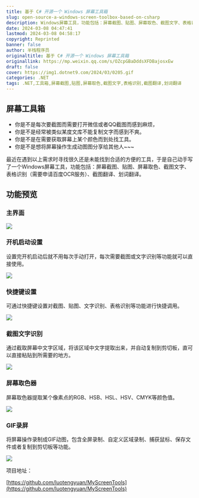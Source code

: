 ```yaml
---
title: 基于 C# 开源一个 Windows 屏幕工具箱
slug: open-source-a-windows-screen-toolbox-based-on-csharp
description: Windows屏幕工具，功能包括：屏幕截图、贴图、屏幕取色、截图文字、表格识别（需要申请百度OCR服务）、截图翻译、划词翻译。
date: 2024-03-08 04:47:41
lastmod: 2024-03-08 04:58:17
copyright: Reprinted
banner: false
author: 半栈程序员
originaltitle: 基于 C# 开源一个 Windows 屏幕工具箱
originallink: https://mp.weixin.qq.com/s/OZcpGBaDddsXFDBajosxEw
draft: false
cover: https://img1.dotnet9.com/2024/03/0205.gif
categories: .NET
tags: .NET,工具箱,屏幕截图,贴图,屏幕取色,截图文字,表格识别,截图翻译,划词翻译
---
```


## **屏幕工具箱**

- 你是不是每次要截图而需要打开微信或者QQ截图而感到麻烦，
- 你是不是经常被类似某度文库不能复制文字而感到不爽。
- 你是不是在需要获取屏幕上某个颜色而到处找工具。
- 你是不是想将屏幕操作生成动图图分享给其他人~~~

最近在遇到以上需求时寻找很久还是未能找到合适的方便的工具，于是自己动手写了一个Windows屏幕工具，功能包括：屏幕截图、贴图、屏幕取色、截图文字、表格识别（需要申请百度OCR服务）、截图翻译、划词翻译。

## **功能预览**

### **主界面**

![](https://img1.dotnet9.com/2024/03/0201.png)

### **开机启动设置**

设置完开机启动后就不用每次手动打开，每次需要截图或文字识别等功能就可以直接使用。

![](https://img1.dotnet9.com/2024/03/0202.gif)

### **快捷键设置**

可通过快捷键设置对截图、贴图、文字识别、表格识别等功能进行快捷调用。

![](https://img1.dotnet9.com/2024/03/0203.gif)

### **截图文字识别**

通过截取屏幕中文字区域，将该区域中文字提取出来，并自动复制到剪切板，直可以直接粘贴到所需要的地方。

![](https://img1.dotnet9.com/2024/03/0204.gif)

### **屏幕取色器**

屏幕取色器提取某个像素点的RGB、HSB、HSL、HSV、CMYK等颜色值。

![](https://img1.dotnet9.com/2024/03/0205.gif)

### **GIF录屏**

将屏幕操作录制成GIF动图，包含全屏录制、自定义区域录制、捕获鼠标、保存文件或者复制到剪切板等功能。

![](https://img1.dotnet9.com/2024/03/0206.gif)

项目地址：

[https://github.com/luotengyuan/MyScreenTools](https://github.com/luotengyuan/MyScreenTools)
